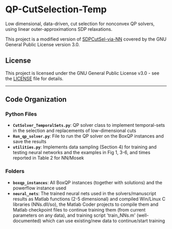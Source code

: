 # QP-CutSelection-Temp

Low dimensional, data-driven, cut selection for nonconvex QP solvers, using linear outer-approximations SDP relaxations.

This project is a modified version of [SDPCutSel-via-NN](https://github.com/rb2309/SDPCutSel-via-NN) covered by the GNU General Public License version 3.0.

## License

This project is licensed under the GNU General Public License v3.0 - see the [LICENSE](LICENSE) file for details.

---

## Code Organization

### Python Files

- **`CutSolver_TemporalSets.py`**: QP solver class to implement temporal-sets in the selection and replacements of low-dimensional cuts 
- **`Run_qp_solver.py`**: File to run the QP solver on the BoxQP instances and save the results
- **`utilities.py`**: Implements data sampling (Section 4) for training and testing neural networks and the examples in Fig 1, 3-6, and times reported in Table 2 for NN/Mosek

### Folders

- **`boxqp_instances`**: All BoxQP instances (together with solutions) and the powerflow instance used
- **`neural_nets`**: The trained neural nets used in the solvers/manuscript results as Matlab functions (2-5 dimensional) and compiled Win/Linux C libraries (NNs.dll/so), the Matlab Coder projects to compile them and Matlab checkpoint files to continue training them (from current parameters on any data), and training script 'train_NNs.m' (well-documented) which can use existing/new data to continue/start training
